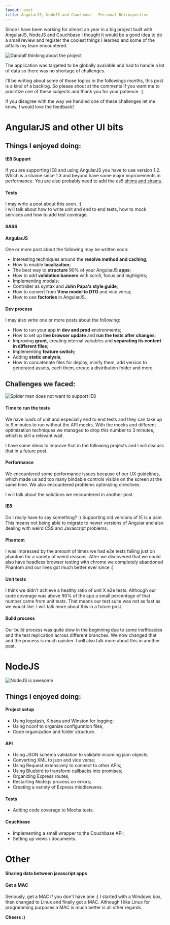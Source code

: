 ```yaml
---
layout: post
title: AngularJS, NodeJS and Couchbase - Personal Retrospective
---
```


Since I have been working for almost an year in a big project built with AngularJS, NodeJS and Couchbase I thought it would be a good idea to do a small review and register the coolest things I learned and some of the pitfalls my team encountered.

![Gandalf thinking about the project](http://mulubinba.typepad.com/.a/6a00d8341dd88553ef014e5f56216c970c-pi)

The application was targeted to be globally available and had to handle a lot of data so there was no shortage of challenges.

I'll be writing about some of those topics in the followings months, this post is a kind of a backlog.
So please shout at the comments if you want me to prioritize one of these subjects and thank you for your patience. :)

If you disagree with the way we handled one of these challenges let me know, I would love the feedback!

# AngularJS and other UI bits

## Things I enjoyed doing:

#### IE8 Support

If you are supporting IE8 and using AngularJS you have to use version 1.2. Which is a shame since 1.3 and beyond have some major improvements in performance. You are also probably need to add the es5 [shims and shams](https://github.com/es-shims/es5-shim).

#### Tests

I may write a post about this soon. :)
<br>I will talk about how to write unit and end to end tests, how to mock services and how to add test coverage.

#### SASS

#### AngularJS

One or more post about the following may be written soon:

* Interesting techniques around the __resolve method and caching__;
* How to enable __localization__;
* The best way to __structure__ 90% of your AngularJS __apps__;
* How to add __validation banners__ with scroll, focus and highlights;
* Implementing modals;
* Controller as syntax and __John Papa's style guide__;
* How to convert from __View model to DTO__ and vice versa;
* How to use __factories__ in AngularJS.

#### Dev process

I may also write one or more posts about the following:

* How to run your app in __dev and prod__ environments;
* How to set up __live browser update__ and __run the tests after changes__;
* Improving __grunt__, creating internal variables and __separating its content in different files__;
* Implementing __feature switch__;
* Adding __static analysis__;
* How to concatenate files for deploy, minify them, add version to generated assets, cach them, create a distribution folder and more.

## Challenges we faced:

![Spider man does not want to support IE8](http://cdn.meme.am/instances/500x/55274752.jpg)

#### Time to run the tests

We have loads of unit and especially end to end tests and they can take up to 9 minutes to run without the API mocks. With the mocks and different optimization techniques we managed to drop this number to 3 minutes, which is still a relevant wait.

I have some ideas to improve that in the following projects and I will discuss that in a future post.

#### Performance

We encountered some performance issues because of our UX guidelines, which made us add too many bindable controls visible on the screen at the same time. We also encountered problems optimizing directives.

I will talk about the solutions we encountered in another post.

#### IE8

Do I really have to say something? :) Supporting old versions of IE is a pain. This means not being able to migrate to newer versions of Angular and also dealing with weird CSS and Javascript problems.

#### Phantom

I was impressed by the amount of times we had e2e tests failing just on phantom for a variety of weird reasons. After we discovered that we could also have headless browser testing with chrome we completely abandoned Phantom and our lives got much better ever since :)

#### Unit tests

I think we didn't achieve a healthy ratio of unit X e2e tests. Although our code coverage was above 90% of the app a small percentage of that number came from unit tests. That means our test suite was not as fast as we would like. I will talk more about this in a future post.

#### Build process

Our build process was quite slow in the beginning due to some inefficacies and the test replication across different branches. We now changed that and the process is much quicker. I will also talk more about this in another post.


# NodeJS

![NodeJS is awesome](http://www.quickmeme.com/img/00/006fd811b42bb561542996b7ffb15bb36f25449f5f063eacac886919da848ce6.jpg)

## Things I enjoyed doing:

#### Project setup
* Using logstash, Kibana and Winston for logging;
* Using nconf to organize configuration files;
* Code organization and folder structure.

#### API
* Using JSON schema validation to validate incoming json objects;
* Converting XML to json and vice versa;
* Using Request extensively to connect to other APIs;
* Using Bluebird to transform callbacks into promises;
* Organizing Express routes;
* Restarting Node.js process on errors;
* Creating a variety of Express middlewares.

#### Tests
* Adding code coverage to Mocha tests.

#### Couchbase
* Implementing a small wrapper to the Couchbase API;
* Setting up views / documents.

# Other

#### Sharing data between javascript apps
#### Get a MAC
Seriously, get a MAC if you don't have one :)
I started with a Windows box, then changed to Linux and finally got a MAC.
Although I like Linux for programming purposes a MAC is much better is all other regards.

__Cheers :)__